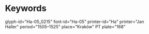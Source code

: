 # Keywords
glyph-id="Ha-05_0215"
font-id="Ha-05"
printer-id="Ha"
printer="Jan Haller"
period="1505–1525"
place="Kraków"
PT plate="168"
